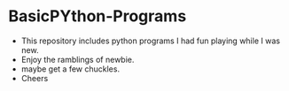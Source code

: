 # BasicPYthon-Programs
- This repository includes python programs I had fun playing while I was new.
- Enjoy the ramblings of newbie.
- maybe get a few chuckles.
- Cheers
